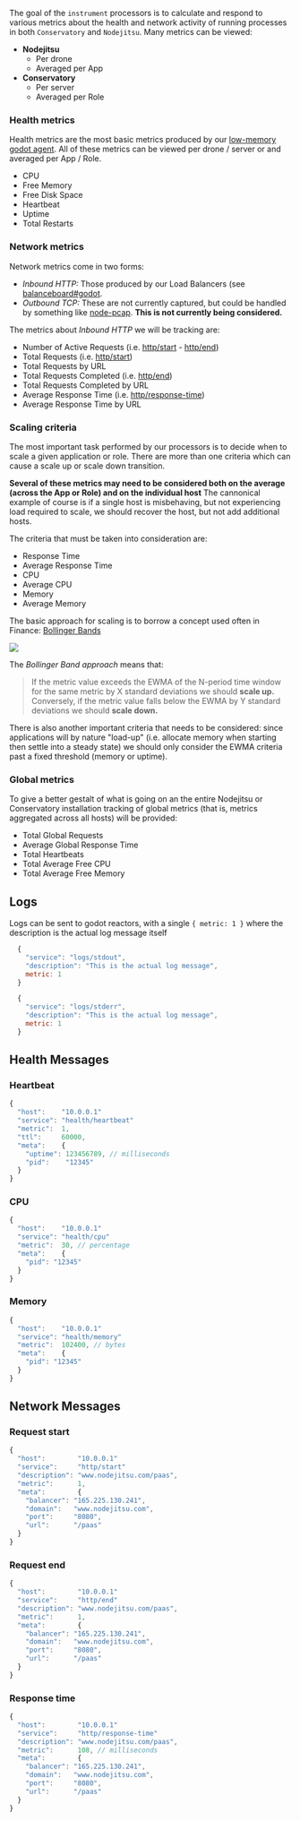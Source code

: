 The goal of the `instrument` processors is to calculate and respond to various metrics about the health and network activity of running processes in both `Conservatory` and `Nodejitsu`. Many metrics can be viewed:

* **Nodejitsu**
  * Per drone
  * Averaged per App
* **Conservatory**
  * Per server
  * Averaged per Role

### Health metrics

Health metrics are the most basic metrics produced by our [low-memory godot agent](https://github.com/nodejitsu/estragon). All of these metrics can be viewed per drone / server or and averaged per App / Role. 

* CPU
* Free Memory
* Free Disk Space
* Heartbeat
* Uptime
* Total Restarts

### Network metrics

Network metrics come in two forms: 

* _Inbound HTTP:_ Those produced by our Load Balancers (see [balanceboard#godot](https://github.com/nodejitsu/balanceboard/compare/godot).
* _Outbound TCP:_ These are not currently captured, but could be handled by something like [node-pcap](https://github.com/mrannry/node_pcap). **This is not currently being considered.**

The metrics about _Inbound HTTP_ we will be tracking are:

* Number of Active Requests (i.e. [http/start](#request-start) - [http/end](#request-end))
* Total Requests (i.e. [http/start](#request-start))
* Total Requests by URL 
* Total Requests Completed (i.e. [http/end](#request-end))
* Total Requests Completed by URL
* Average Response Time (i.e. [http/response-time](#response-time))
* Average Response Time by URL

### Scaling criteria

The most important task performed by our processors is to decide when to scale a given application or role. There are more than one criteria which can cause a scale up or scale down transition. 

**Several of these metrics may need to be considered both on the average (across the App or Role) and on the individual host** The cannonical example of course is if a single host is misbehaving, but not experiencing load required to scale, we should recover the host, but not add additional hosts.

The criteria that must be taken into consideration are:

* Response Time
* Average Response Time
* CPU
* Average CPU
* Memory
* Average Memory

The basic approach for scaling is to borrow a concept used often in Finance: [Bollinger Bands](http://en.wikipedia.org/wiki/Bollinger_Bands)

![](http://f.cl.ly/items/0n0i3v2f1x0J1S112l1R/bollinger-bands.png)

The _Bollinger Band approach_ means that:

> If the metric value exceeds the EWMA of the N-period time window for the same metric by X standard deviations
> we should **scale up.** Conversely, if the metric value falls below the EWMA by Y standard deviations we should
> **scale down.**

There is also another important criteria that needs to be considered: since applications will by nature "load-up" (i.e. allocate memory when starting then settle into a steady state) we should only consider the EWMA criteria past a fixed threshold (memory or uptime).

### Global metrics

To give a better gestalt of what is going on an the entire Nodejitsu or Conservatory installation tracking of global metrics (that is, metrics aggregated across all hosts) will be provided:

* Total Global Requests
* Average Global Response Time
* Total Heartbeats
* Total Average Free CPU
* Total Average Free Memory

## Logs

Logs can be sent to godot reactors, with a single `{ metric: 1 }` where the description is the actual log message itself

``` js
  {
    "service": "logs/stdout",
    "description": "This is the actual log message",
    metric: 1
  }
```

``` js
  {
    "service": "logs/stderr",
    "description": "This is the actual log message",
    metric: 1
  }
```


## Health Messages

### Heartbeat

``` js
{
  "host":    "10.0.0.1"
  "service": "health/heartbeat"
  "metric":  1,
  "ttl":     60000,
  "meta":    {
    "uptime": 123456789, // milliseconds
    "pid":    "12345"
  }
}
```

### CPU

``` js
{
  "host":    "10.0.0.1"
  "service": "health/cpu"
  "metric":  30, // percentage
  "meta":    {
    "pid": "12345"
  }
}
```

### Memory

``` js
{
  "host":    "10.0.0.1"
  "service": "health/memory"
  "metric":  102400, // bytes
  "meta":    {
    "pid": "12345"
  }
}
```

## Network Messages

### Request start

``` js
{
  "host":        "10.0.0.1"
  "service":     "http/start"
  "description": "www.nodejitsu.com/paas",
  "metric":      1,
  "meta":        {
    "balancer": "165.225.130.241",
    "domain":   "www.nodejitsu.com",
    "port":     "8080",
    "url":      "/paas"
  }
}
```


### Request end

``` js
{
  "host":        "10.0.0.1"
  "service":     "http/end"
  "description": "www.nodejitsu.com/paas",
  "metric":      1,
  "meta":        {
    "balancer": "165.225.130.241",
    "domain":   "www.nodejitsu.com",
    "port":     "8080",
    "url":      "/paas"
  }
}
```

### Response time

``` js
{
  "host":        "10.0.0.1"
  "service":     "http/response-time"
  "description": "www.nodejitsu.com/paas",
  "metric":      108, // milliseconds
  "meta":        {
    "balancer": "165.225.130.241",
    "domain":   "www.nodejitsu.com",
    "port":     "8080",
    "url":      "/paas"
  }
}
```

[meta:title]: <> (Predefined Metrics & Events)